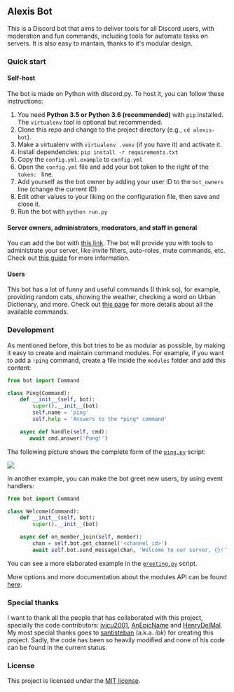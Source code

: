 ## Alexis Bot

This is a Discord bot that aims to deliver tools for all Discord users, with moderation
and fun commands, including tools for automate tasks on servers. It is also easy to mantain,
thanks to it's modular design.

### Quick start

#### Self-host
The bot is made on Python with discord.py. To host it, you can follow these instructions:

1. You need **Python 3.5 or Python 3.6 (recommended)** with `pip` installed. The `virtualenv` tool is optional but recommended.
2. Clone this repo and change to the project directory (e.g., `cd alexis-bot`).
3. Make a virtualenv with `virtualenv .venv` (if you have it) and activate it.
4. Install dependencies: `pip install -r requirements.txt`
5. Copy the `config.yml.example` to `config.yml`
6. Open the `config.yml` file and add your bot token to the right of the `token: ` line.
7. Add yourself as the bot owner by adding your user ID to the `bot_owners` line (change the current ID)
8. Edit other values to your liking on the configuration file, then save and close it.
9. Run the bot with `python run.py`

#### Server owners, administrators, moderators, and staff in general

You can add the bot with [this link](https://discordapp.com/oauth2/authorize?client_id=397855139005988864&scope=bot).
The bot will provide you with tools to administrate your server, like invite filters, auto-roles, mute commands, etc.
Check out [this guide](https://github.com/jkcgs/alexis-bot/wiki/Administration-and-moderation-tools) for more information.

#### Users

This bot has a lot of funny and useful commands (I think so), for example, providing random cats, showing
the weather, checking a word on Urban Dictionary, and more. Check out [this page](https://discord.cl/commands) for more
details about all the available commands.

### Development

As mentioned before, this bot tries to be as modular as possible, by making it easy to create and maintain command
modules. For example, if you want to add a `!ping` command, create a file inside the `modules` folder and add this
content:

```python
from bot import Command

class Ping(Command):
    def __init__(self, bot):
        super().__init__(bot)
        self.name = 'ping'
        self.help = 'Answers to the *ping* command'

    async def handle(self, cmd):
       await cmd.answer('Pong!')
```

The following picture shows the complete form of the [`ping.py`](https://github.com/jkcgs/alexis-bot/blob/dev/modules/ping.py)
script:

![](https://i.imgur.com/NX94fva.jpg)

In another example, you can make the bot greet new users, by using event handlers:

```python
from bot import Command

class Welcome(Command):
    def __init__(self, bot):
        super().__init__(bot)

    async def on_member_join(self, member):
        chan = self.bot.get_channel('<channel_id>')
        await self.bot.send_message(chan, 'Welcome to our server, {}!'.format(member.display_name))
```

You can see a more elaborated example in the [`greeting.py`](https://github.com/jkcgs/alexis-bot/blob/dev/modules/owners/greeting.py)
script.

More options and more documentation about the modules API can be found [here](https://github.com/jkcgs/alexis-bot/wiki/Modules-development).

### Special thanks
I want to thank all the people that has collaborated with this project, specially the code contributors:
[jvicu2001](https://github.com/jvicu2001), [AnEpicName](https://github.com/AnEpicName) and 
[HenryDelMal](https://github.com/HenryDelMal). My most special thanks goes to [santisteban](https://github.com/santisteban)
(a.k.a. *ibk*) for creating this project. Sadly, the code has been so heavily modified and none of his code can be found
in the current status.

### License
This project is licensed under the [MIT license](LICENSE).

